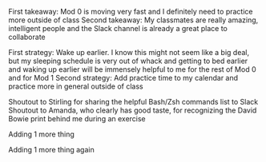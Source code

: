 First takeaway: Mod 0 is moving very fast and I definitely need to practice more outside of class
Second takeaway: My classmates are really amazing, intelligent people and the Slack channel is already a great place to collaborate

First strategy: Wake up earlier. I know this might not seem like a big deal, but my sleeping schedule is very out of whack and getting to bed earlier and waking up earlier will be immensely helpful to me for the rest of Mod 0 and for Mod 1
Second strategy: Add practice time to my calendar and practice more in general outside of class

Shoutout to Stirling for sharing the helpful Bash/Zsh commands list to Slack
Shoutout to Amanda, who clearly has good taste, for recognizing the David Bowie print behind me during an exercise

Adding 1 more thing

Adding 1 more thing again
